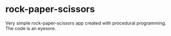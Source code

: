 # rock-paper-scissors
Very simple rock-paper-scissors app created with procedural programming. The code is an eyesore.
